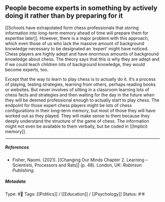 ## People become experts in something by actively doing it rather than by preparing for it # 

[[Schools have extrapolated form chess professionals that storing information into long-term memory ahead of time will prepare them for expertise later]]. However, there is a major problem with this approach, which even those of us who lack the massive amount of background knowledge necessary to be designated an ‘expert’ might have noticed. Chess players are highly adept and have enormous amounts of background knowledge about chess. The theory says that this is why they are adept and if we could teach children lots of background knowledge, they would become experts, too.

Except that the way to learn to play chess is to actually do it. It’s a process of playing, testing strategies, learning from others, perhaps reading books or websites. But never involves of sitting in a classroom learning lots of chess facts and strategies and then waiting for the day in the future when they will be deemed professional enough to actually start to play chess. The endpoint for those expert chess players might be lots of chess configurations in their long-term memory, but most of those they will have worked out as they played. They will make sense to them because they deeply understand the structure of the game of chess. The information might not even be available to them verbally, but be coded in [[Implicit memory]].

___

##### References

- Fisher, Naomi. (2021). [[Changing Our Minds Chapter 2. Learning – Scientists, Processors and Rats]] (p. 48). London, UK: _Robinson Publishing_.

##### Metadata

Type: #🔴 
Tags: [[Politics]] / [[Education]] / [[Psychology]]
Status: #☀️ 